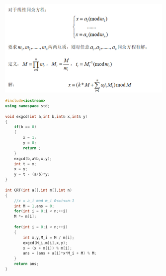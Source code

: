 ![](https://github.com/tangshisong/algorithm/blob/master/%E6%95%B0%E8%AE%BA/pic/QQ%E6%88%AA%E5%9B%BE20200412134312.png)
```cpp
#include<iostream>
using namespace std;

void exgcd(int a,int b,int& x,int& y)
{
	if(b == 0)
	{
		x = 1;
		y = 0;
		return ;
	}
	exgcd(b,a%b,x,y);
	int t = x;
	x = y;
	y = t - (a/b)*y;
}

int CRT(int a[],int m[],int n)
{
	//x = a_i mod m_i 0<=i<=n-1
	int M = 1,ans = 0;
	for(int i = 0;i < n;++i)
	M *= m[i];
	
	for(int i = 0;i < n;++i)
	{
		int x,y,M_i = M / m[i];
		exgcd(M_i,m[i],x,y);
		x = (x + m[i]) % m[i];
		ans = (ans + a[i]*x*M_i + M) % M;
	}
	return ans;
}
```
